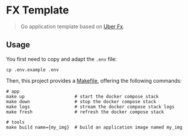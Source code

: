 # FX Template

> Go application template based on [Uber Fx](https://uber-go.github.io/fx).

## Usage

You first need to copy and adapt the `.env` file:
```shell
cp .env.example .env
```

Then, this project provides a [Makefile](Makefile), offering the following commands:

```shell
# app
make up                   # start the docker compose stack
make down                 # stop the docker compose stack
make logs                 # stream the docker compose stack logs
make fresh                # refresh the docker compose stack

# tools
make build name={my_img}  # build an application image named my_img
```
